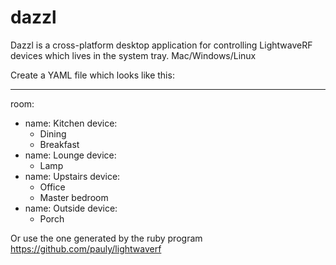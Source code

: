dazzl
=====

Dazzl is a cross-platform desktop application for controlling LightwaveRF devices which lives in the system tray. Mac/Windows/Linux

Create a YAML file which looks like this:

---
room:
- name: Kitchen
  device:
  - Dining
  - Breakfast
- name: Lounge
  device:
  - Lamp
- name: Upstairs
  device:
  - Office
  - Master bedroom
- name: Outside
  device:
  - Porch

 Or use the one generated by the ruby program https://github.com/pauly/lightwaverf